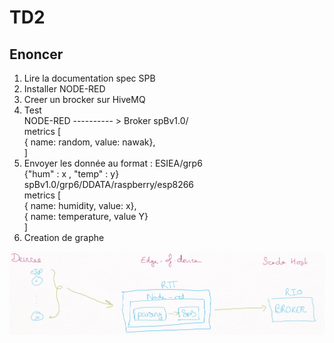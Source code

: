 # TD2

## Enoncer
1. Lire la documentation spec SPB
2. Installer NODE-RED
3. Creer un brocker sur HiveMQ
4. Test  
     NODE-RED ---------- > Broker
     spBv1.0/  
     metrics [  
      { name: random, value: nawak},  
     ]
5. Envoyer les donnée au format :
    ESIEA/grp6  
    {"hum" : x , "temp" : y}  
    spBv1.0/grp6/DDATA/raspberry/esp8266  
    metrics [  
      { name: humidity, value: x},  
      { name: temperature, value Y}  
    ]
6. Creation de graphe

![shema](./ScreenShot/shema.jpeg)
